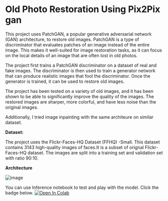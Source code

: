 # Old Photo Restoration Using Pix2Pix gan
This project uses PatchGAN, a popular generative adversarial network (GAN) architecture, to restore old images. PatchGAN is a type of discriminator that evaluates patches of an image instead of the entire image. This makes it well-suited for image restoration tasks, as it can focus on the local details of an image that are often lost in old photos.

The project first trains a PatchGAN discriminator on a dataset of real and fake images. The discriminator is then used to train a generator network that can produce realistic images that fool the discriminator. Once the generator is trained, it can be used to restore old images.

The project has been tested on a variety of old images, and it has been shown to be able to significantly improve the quality of the images. The restored images are sharper, more colorful, and have less noise than the original images.

Additionally, I tried image inpainting with the same architeure on similar dataset.

**Dataset:**

The project uses the Flickr-Faces-HQ Dataset (FFHQ) -Small. This dataset contains 3143 high-quality images of faces.It is a subset of orignal Flickr-Faces-HQ dataset. The images are split into a training set and validation set with ratio 90:10.

**Architecture**

![image](https://github.com/bimarshak7/GAN-image-restore/assets/59700049/44432487-4041-4147-8eb0-e64fd71b1627)


You can use Inference notebook to test and play with the model. Click the badge below.
<a href="https://colab.research.google.com/github/bimarshak7/GAN-image-restore/blob/main/ImageRestoration_Model_Inference.ipynb" target="_parent"><img src="https://colab.research.google.com/assets/colab-badge.svg" alt="Open In Colab"/></a>
